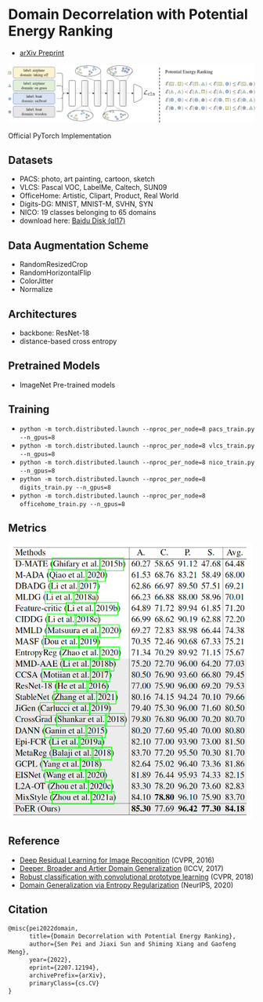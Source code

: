 # Domain Decorrelation with Potential Energy Ranking
- [arXiv Preprint](https://arxiv.org/abs/2207.12194)

<img src="https://github.com/ForeverPs/PoER/raw/master/data/framework.jpg" width="1000px"/>

Official PyTorch Implementation
<!-- > Sen Pei, Jiaxi Sun -->
<!-- > <br/> Institute of Automation, Chinese Academy of Sciences -->

## Datasets
- PACS: photo, art painting, cartoon, sketch
- VLCS: Pascal VOC, LabelMe, Caltech, SUN09
- OfficeHome: Artistic, Clipart, Product, Real World
- Digits-DG: MNIST, MNIST-M, SVHN, SYN
- NICO: 19 classes belonging to 65 domains
- download here: [Baidu Disk (ql17)](https://pan.baidu.com/s/1-_3zqCId87_JXaMyTaeaQw)

## Data Augmentation Scheme
- RandomResizedCrop
- RandomHorizontalFlip
- ColorJitter
- Normalize

## Architectures
- backbone: ResNet-18
- distance-based cross entropy

## Pretrained Models
- ImageNet Pre-trained models

## Training
- `python -m torch.distributed.launch --nproc_per_node=8 pacs_train.py --n_gpus=8`
- `python -m torch.distributed.launch --nproc_per_node=8 vlcs_train.py --n_gpus=8`
- `python -m torch.distributed.launch --nproc_per_node=8 nico_train.py --n_gpus=8`
- `python -m torch.distributed.launch --nproc_per_node=8 digits_train.py --n_gpus=8`
- `python -m torch.distributed.launch --nproc_per_node=8 officehome_train.py --n_gpus=8`

## Metrics
<img src="https://github.com/ForeverPs/PoER/raw/master/data/pacs_result.png" width="500px"/>

## Reference
- [Deep Residual Learning for Image Recognition](https://openaccess.thecvf.com/content_cvpr_2016/papers/He_Deep_Residual_Learning_CVPR_2016_paper.pdf) (CVPR, 2016)
- [Deeper, Broader and Artier Domain Generalization](https://openaccess.thecvf.com/content_iccv_2017/html/Li_Deeper_Broader_and_ICCV_2017_paper.html) (ICCV, 2017)
- [Robust classification with convolutional prototype learning](https://openaccess.thecvf.com/content_cvpr_2018/html/Yang_Robust_Classification_With_CVPR_2018_paper.html) (CVPR, 2018)
- [Domain Generalization via Entropy Regularization](https://proceedings.neurips.cc/paper/2020/hash/b98249b38337c5088bbc660d8f872d6a-Abstract.html) (NeurIPS, 2020)

## Citation

```
@misc{pei2022domain,
      title={Domain Decorrelation with Potential Energy Ranking}, 
      author={Sen Pei and Jiaxi Sun and Shiming Xiang and Gaofeng Meng},
      year={2022},
      eprint={2207.12194},
      archivePrefix={arXiv},
      primaryClass={cs.CV}
}
```
